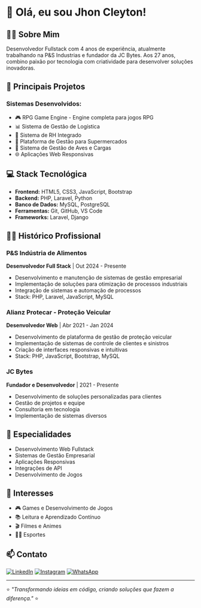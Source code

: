 # 👋 Olá, eu sou Jhon Cleyton!

## 👨‍💻 Sobre Mim
Desenvolvedor Fullstack com 4 anos de experiência, atualmente trabalhando na P&S Industrias e fundador da JC Bytes. Aos 27 anos, combino paixão por tecnologia com criatividade para desenvolver soluções inovadoras.

## 🚀 Principais Projetos

### Sistemas Desenvolvidos:
- 🎮 RPG Game Engine - Engine completa para jogos RPG
- 📊 Sistema de Gestão de Logística
- 👥 Sistema de RH Integrado
- 🏪 Plataforma de Gestão para Supermercados
- 🐔 Sistema de Gestão de Aves e Cargas
- 🌐 Aplicações Web Responsivas

## 💻 Stack Tecnológica
- **Frontend:** HTML5, CSS3, JavaScript, Bootstrap
- **Backend:** PHP, Laravel, Python
- **Banco de Dados:** MySQL, PostgreSQL
- **Ferramentas:** Git, GitHub, VS Code
- **Frameworks:** Laravel, Django

## 👨‍💼 Histórico Profissional

### P&S Indústria de Alimentos
**Desenvolvedor Full Stack** | Out 2024 - Presente
- Desenvolvimento e manutenção de sistemas de gestão empresarial
- Implementação de soluções para otimização de processos industriais
- Integração de sistemas e automação de processos
- Stack: PHP, Laravel, JavaScript, MySQL

### Alianz Protecar - Proteção Veicular
**Desenvolvedor Web** | Abr 2021 - Jan 2024
- Desenvolvimento de plataforma de gestão de proteção veicular
- Implementação de sistemas de controle de clientes e sinistros
- Criação de interfaces responsivas e intuitivas
- Stack: PHP, JavaScript, Bootstrap, MySQL

### JC Bytes
**Fundador e Desenvolvedor** | 2021 - Presente
- Desenvolvimento de soluções personalizadas para clientes
- Gestão de projetos e equipe
- Consultoria em tecnologia
- Implementação de sistemas diversos

## 🎯 Especialidades
- Desenvolvimento Web Fullstack
- Sistemas de Gestão Empresarial
- Aplicações Responsivas
- Integrações de API
- Desenvolvimento de Jogos

## 🌟 Interesses
- 🎮 Games e Desenvolvimento de Jogos
- 📚 Leitura e Aprendizado Contínuo
- 🎬 Filmes e Animes
- 🏃‍♂️ Esportes


## 📫 Contato
[![LinkedIn](https://img.shields.io/badge/LinkedIn-0077B5?style=for-the-badge&logo=linkedin&logoColor=white)](https://www.linkedin.com/in/jhon-cleyton-souza-freire-2670a023a/)
[![Instagram](https://img.shields.io/badge/-Instagram-%23E4405F?style=for-the-badge&logo=instagram&logoColor=white)](https://www.instagram.com/jhon97cleyton/)
[![WhatsApp](https://img.shields.io/badge/WhatsApp-25D366?style=for-the-badge&logo=whatsapp&logoColor=white)](https://wa.me/+5573981723483)

---
⭐ *"Transformando ideias em código, criando soluções que fazem a diferença."* ⭐
